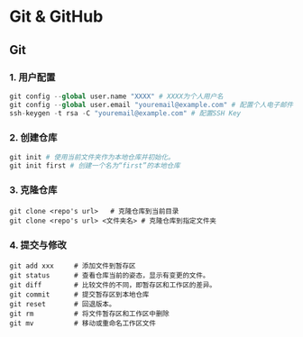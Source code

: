 # Git & GitHub

## Git

### 1. 用户配置
```python
git config --global user.name "XXXX" # XXXX为个人用户名
git config --global user.email "youremail@example.com" # 配置个人电子邮件
ssh-keygen -t rsa -C "youremail@example.com" # 配置SSH Key
```

### 2. 创建仓库
```python
git init # 使用当前文件夹作为本地仓库并初始化。
git init first # 创建一个名为“first”的本地仓库
```

### 3. 克隆仓库
```Git
git clone <repo's url>   # 克隆仓库到当前目录
git clone <repo's url> <文件夹名> # 克隆仓库到指定文件夹
```

### 4. 提交与修改
```
git add xxx     # 添加文件到暂存区
git status      # 查看仓库当前的姿态，显示有变更的文件。
git diff        # 比较文件的不同，即暂存区和工作区的差异。
git commit      # 提交暂存区到本地仓库
git reset       # 回退版本。
git rm          # 将文件暂存区和工作区中删除
git mv          # 移动或重命名工作区文件
```